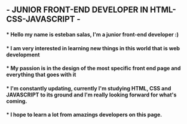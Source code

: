 ## - JUNIOR FRONT-END DEVELOPER IN HTML-CSS-JAVASCRIPT -

#### * Hello my name is esteban salas, I'm a junior front-end developer :)
#### * I am very interested in learning new things in this world that is web development
#### * My passion is in the design of the most specific front end page and everything that goes with it
#### * I'm constantly updating, currently I'm studying HTML, CSS and JAVASCRIPT to its ground and I'm really looking forward for what's coming.

#### * I hope to learn a lot from amazings developers on this page.
